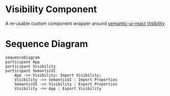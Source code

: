 # Visibility Component

A re-usable custom component wrapper around [semantic-ui-react Visibility](https://react.semantic-ui.com/behaviors/visibility)

# Sequence Diagram

```mermaid
sequenceDiagram
participant App
participant Visibility
participant SemanticUI
    App ->> Visibility: Import Visibility;
    Visibility ->> SemanticUI : Import Properties
    SemanticUI ->> Visibility : Export Properties
    Visibility ->> App : Export Visibility
```
